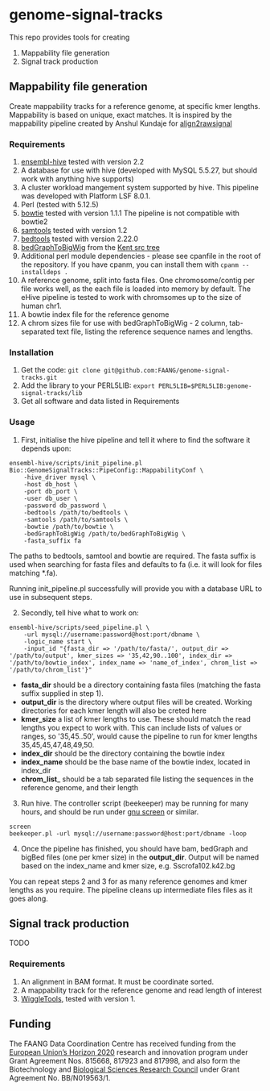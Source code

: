 # genome-signal-tracks

This repo provides tools for creating 

1. Mappability file generation
1. Signal track production

## Mappability file generation

Create mappability tracks for a reference genome, at specific kmer lengths. Mappability is based on unique, exact matches. It is inspired by the mappability pipeline created by Anshul Kundaje for [align2rawsignal](https://code.google.com/p/align2rawsignal/)

### Requirements

1. [ensembl-hive](https://github.com/Ensembl/ensembl-hive) tested with version 2.2
1. A database for use with hive (developed with MySQL 5.5.27, but should work with anything hive supports)
1. A cluster workload mangement system supported by hive. This pipeline was developed with Platform LSF 8.0.1.
1. Perl (tested with 5.12.5)
1. [ bowtie](http://bowtie-bio.sourceforge.net/index.shtml) tested with version 1.1.1 The pipeline is not compatible with bowtie2
1. [samtools](http://www.htslib.org/) tested with version 1.2
1. [bedtools](http://bedtools.readthedocs.org/en/latest/) tested with version 2.22.0
1. [bedGraphToBigWig](http://hgdownload.cse.ucsc.edu/admin/exe/linux.x86_64/bedGraphToBigWig) from the [Kent src tree](https://github.com/ENCODE-DCC/kentUtils)
1. Additional perl module dependencies - please see cpanfile in the root of the repository. If you have cpanm, you can install them with `cpanm --installdeps .` 
1.  A reference genome, split into fasta files. One chromosome/contig per file works well, as the each file is loaded into memory by default. The eHive pipeline is tested to work with chromsomes up to the size of human chr1.
1. A bowtie index file for the reference genome
1. A chrom sizes file for use with bedGraphToBigWig - 2 column, tab-separated  text file, listing the reference sequence names and lengths. 

### Installation

1. Get the code: `git clone git@github.com:FAANG/genome-signal-tracks.git`
1. Add  the library to your PERL5LIB:  `export PERL5LIB=$PERL5LIB:genome-signal-tracks/lib`
1. Get all software and data listed in Requirements

### Usage

1. First, initialise the hive pipeline and tell it where to find the software it depends upon:
```
ensembl-hive/scripts/init_pipeline.pl Bio::GenomeSignalTracks::PipeConfig::MappabilityConf \
	-hive_driver mysql \
	-host db_host \
	-port db_port \
	-user db_user \
	-password db_password \
	-bedtools /path/to/bedtools \
	-samtools /path/to/samtools \
	-bowtie /path/to/bowtie \
	-bedGraphToBigWig /path/to/bedGraphToBigWig \
	-fasta_suffix fa
```
The paths to bedtools, samtool and bowtie are required. The fasta suffix is used when searching for fasta files and defaults to fa (i.e. it will look for files matching *.fa). 

Running init_pipeline.pl successfully will provide you with a database URL to use in subsequent steps.

2. Secondly, tell hive what to work on:
```
ensembl-hive/scripts/seed_pipeline.pl \
	-url mysql://username:password@host:port/dbname \
	-logic_name start \
	-input_id "{fasta_dir => '/path/to/fasta/', output_dir => '/path/to/output', kmer_sizes => '35,42,90..100', index_dir => '/path/to/bowtie_index', index_name => 'name_of_index', chrom_list => '/path/to/chrom_list'}"
```
 * __fasta\_dir__ should be a directory containing fasta files  (matching the fasta suffix supplied in step 1).
 * __output\_dir__ is the directory where output files will be created. Working directories for each kmer length will also be creted here
 * __kmer\_size__ a list of kmer lengths to use. These should match the read lengths you expect to work with. This can include lists of values or ranges, so '35,45..50', would cause the pipeline to run for kmer lengths 35,45,45,47,48,49,50.
 * __index\_dir__ should be the directory containing the bowtie index
 * __index\_name__ should be the base name of the bowtie index, located in index\_dir
 * __chrom\_list___ should be a tab separated file listing the sequences in the reference genome, and their length
 
3. Run hive. The controller script (beekeeper) may be running for many hours, and should be run under [gnu screen](http://www.gnu.org/software/screen/) or similar.
```
screen
beekeeper.pl -url mysql://username:password@host:port/dbname -loop
```
4. Once the pipeline has finished, you should have bam, bedGraph and bigBed files (one per kmer size) in the __output\_dir__. Output will be named based on the index_name and kmer size, e.g. Sscrofa102.k42.bg

You can repeat steps 2 and 3 for as many reference genomes and kmer lengths as you require. The pipeline cleans up intermediate files files as it goes along.

## Signal track production

TODO

### Requirements

1. An alignment in BAM format. It must be coordinate sorted. 
1. A mappability track for the reference genome and read length of interest
1. [WiggleTools](https://github.com/Ensembl/Wiggletools), tested with version 1.

## Funding
The FAANG Data Coordination Centre has received funding from the [European Union’s Horizon 2020](https://ec.europa.eu/programmes/horizon2020/) research and innovation program under 
Grant Agreement Nos. 815668, 817923 and 817998, and also form the Biotechnology and [Biological Sciences Research Council](https://bbsrc.ukri.org/) under Grant Agreement No. BB/N019563/1.
